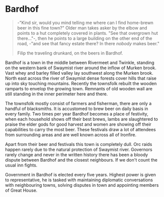 # Bardhof

> -"Kind sir, would you mind telling me where can I find home-brewn beer in
> this fine town?" Older man takes asker by the elbow and points to a hut
> completely covered in plants. "See that overgrown hut there..."-, then he
> points to a large building on the other end of the road, -"and see that fancy
> estate there? In there _nobody_ makes beer."
>
> Filip the traveling drunkard, on the beers in Bardhof.

Bardhof is a town in the middle between Rivermeet and Twinkle, standing on the
western bank of Swaymist river around the inflow of Murken brook. Vast whey
and barley filled valley lay southwest along the Murken brook. North east
across the river of Swaymist dense forests cover hills that raise up into sky
touching mountains. Recently the townsfolk rebuilt the wooden ramparts to
envelop the growing town. Remnants of old wooden wall are still standing in the
inner perimeter here and there.

The townsfolk mostly consist of farmers and fisherman, there are only a handful
of blacksmiths. It is accustomed to brew beer on daily basis in every family.
Two times per year Bardhof becomes a place of festivity, when each household
shows off their best brews, lambs are slaughtered to praise the elder gods for
good harvest and women are showing off their capabilities to carry the most
beer. These festivals draw a lot of attendees from surrounding areas and are
well known across all of Ironfire.

Apart from their beer and festivals this town is completely dull. Orc raids
happen rarely due to the natural protection of Swaymist river. Governors rarely
change and never in the written history there has been a bloody dispute between
Bardhof and the closest neighbours. If we don't count the usual inn fights.

Government in Bardhof is elected every five years. Highest power is given to
representative, he is tasked with maintaining diplomatic conversations with
neighbouring towns, solving disputes in town and appointing members of Great
House.
